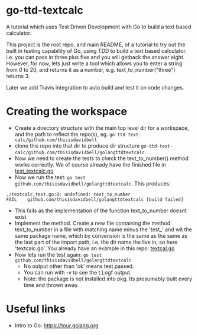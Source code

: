 # go-ttd-textcalc
A tutorial which uses Test Driven Development with Go to build a text based calculator.

This project is the root repo, and main README, of a tutorial to try out the built in testing capability of Go, using TDD to build a text based calculator. i.e. you can pass in three plus five and you will getback the answer eight. However, for now, lets just write a tool which allows you to enter a string from 0 to 20, and returns it as a number, e.g. text_to_number("three") returns 3.

Later we add Travis integration to auto build and test it on code changes.

# Creating the workspace
* Create a directory structure with the main top level dir for a workspace, and the path to reflect the repo(s), eg. `go-ttd-text-calc/github.com/thisisdavidbell`
* clone this repo into that dir to produce dir structure `go-ttd-text-calc/github.com/thisisdavidbell/golangttdtextcalc`.
* Now we need to create the tests to check the text_to_number() method works correctly. We of course already have the finished file in [test_textcalc.go](test_textcalc.go)
* Now we run the test: `go test github.com/thisisdavidbell/golangttdtextcalc`. This produces:
```
./textcalc_test.go:8: undefined: text_to_number
FAIL	github.com/thisisdavidbell/golangttdtextcalc [build failed]
```
  * This fails as the implementation of the function text_to_number doesnt exist
* Implement the method. Create a new file containing the method text_to_number in a file with matching name minus the 'test_' and wit the same package name, which by convension is the same as the same as the last part of the import path, i.e. the dir name the live in, so here 'textcalc.go'. You already have an example in this repo: [textcal.go](textcalc.go)
* Now lets run the test again: `go test github.com/thisisdavidbell/golangttdtextcalc`
  * No output other than 'ok' means test passed.
  * You can run with -v to see the t.Logf output.
  * Note: the package is not installed into pkg. Its presumably built every time and thrown away.

# Useful links
* Intro to Go: https://tour.golang.org
